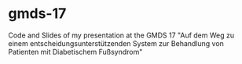 # gmds-17

Code and Slides of my presentation at the GMDS 17 "Auf dem Weg zu einem entscheidungsunterstützenden System zur Behandlung von Patienten mit Diabetischem Fußsyndrom"
